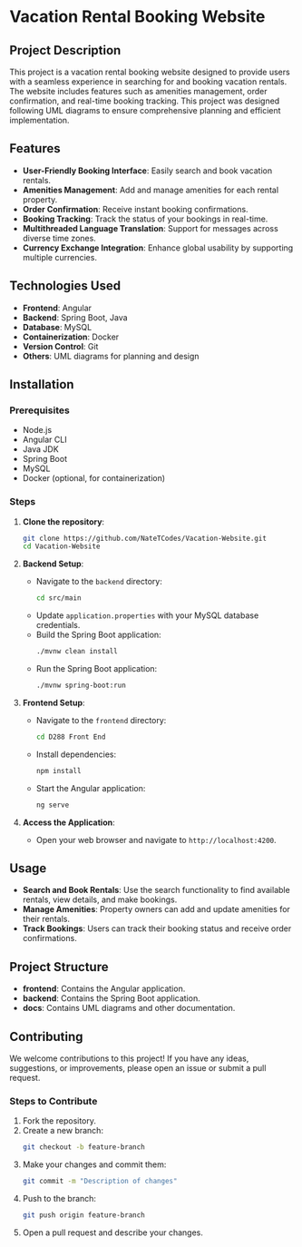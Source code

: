 # Vacation Rental Booking Website

## Project Description

This project is a vacation rental booking website designed to provide users with a seamless experience in searching for and booking vacation rentals. The website includes features such as amenities management, order confirmation, and real-time booking tracking. This project was designed following UML diagrams to ensure comprehensive planning and efficient implementation.

## Features

- **User-Friendly Booking Interface**: Easily search and book vacation rentals.
- **Amenities Management**: Add and manage amenities for each rental property.
- **Order Confirmation**: Receive instant booking confirmations.
- **Booking Tracking**: Track the status of your bookings in real-time.
- **Multithreaded Language Translation**: Support for messages across diverse time zones.
- **Currency Exchange Integration**: Enhance global usability by supporting multiple currencies.

## Technologies Used

- **Frontend**: Angular
- **Backend**: Spring Boot, Java
- **Database**: MySQL
- **Containerization**: Docker
- **Version Control**: Git
- **Others**: UML diagrams for planning and design

## Installation

### Prerequisites

- Node.js
- Angular CLI
- Java JDK
- Spring Boot
- MySQL
- Docker (optional, for containerization)

### Steps

1. **Clone the repository**:
    ```bash
    git clone https://github.com/NateTCodes/Vacation-Website.git
    cd Vacation-Website
    ```

2. **Backend Setup**:
    - Navigate to the `backend` directory:
        ```bash
        cd src/main
        ```
    - Update `application.properties` with your MySQL database credentials.
    - Build the Spring Boot application:
        ```bash
        ./mvnw clean install
        ```
    - Run the Spring Boot application:
        ```bash
        ./mvnw spring-boot:run
        ```

3. **Frontend Setup**:
    - Navigate to the `frontend` directory:
        ```bash
        cd D288 Front End
        ```
    - Install dependencies:
        ```bash
        npm install
        ```
    - Start the Angular application:
        ```bash
        ng serve
        ```

4. **Access the Application**:
    - Open your web browser and navigate to `http://localhost:4200`.

## Usage

- **Search and Book Rentals**: Use the search functionality to find available rentals, view details, and make bookings.
- **Manage Amenities**: Property owners can add and update amenities for their rentals.
- **Track Bookings**: Users can track their booking status and receive order confirmations.

## Project Structure

- **frontend**: Contains the Angular application.
- **backend**: Contains the Spring Boot application.
- **docs**: Contains UML diagrams and other documentation.

## Contributing

We welcome contributions to this project! If you have any ideas, suggestions, or improvements, please open an issue or submit a pull request.

### Steps to Contribute

1. Fork the repository.
2. Create a new branch:
    ```bash
    git checkout -b feature-branch
    ```
3. Make your changes and commit them:
    ```bash
    git commit -m "Description of changes"
    ```
4. Push to the branch:
    ```bash
    git push origin feature-branch
    ```
5. Open a pull request and describe your changes.

